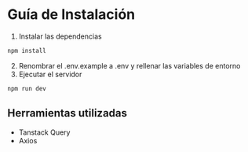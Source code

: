 
# Guía de Instalación

1. Instalar las dependencias 
```bash
npm install
```
2. Renombrar el .env.example a .env y rellenar las variables de entorno
3. Ejecutar el servidor
```bash
npm run dev
```


## Herramientas utilizadas
- Tanstack Query 
- Axios


